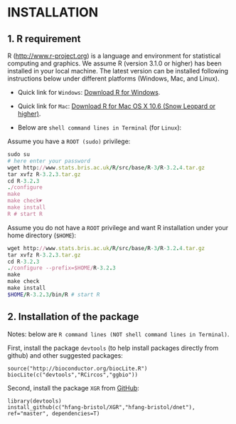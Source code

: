 # INSTALLATION 

## 1. R requirement

R (http://www.r-project.org) is a language and environment for statistical computing and graphics. We assume R (version 3.1.0 or higher) has been installed in your local machine. The latest version can be installed following instructions below under different platforms (Windows, Mac, and Linux).

* Quick link for `Windows`: [Download R for Windows](http://cran.r-project.org/bin/windows/base/R-3.2.4-win.exe).
* Quick link for `Mac`: [Download R for Mac OS X 10.6 (Snow Leopard or higher)](http://cran.r-project.org/bin/macosx).

* Below are `shell command lines in Terminal` (for `Linux`):

Assume you have a `ROOT (sudo)` privilege:
>
```ruby
sudo su
# here enter your password
wget http://www.stats.bris.ac.uk/R/src/base/R-3/R-3.2.4.tar.gz
tar xvfz R-3.2.3.tar.gz
cd R-3.2.3
./configure
make
make check☛
make install
R # start R
```

Assume you do not have a `ROOT` privilege and want R installation under your home directory (`$HOME`):
>
```ruby
wget http://www.stats.bris.ac.uk/R/src/base/R-3/R-3.2.4.tar.gz
tar xvfz R-3.2.3.tar.gz
cd R-3.2.3
./configure --prefix=$HOME/R-3.2.3
make
make check
make install
$HOME/R-3.2.3/bin/R # start R
```

## 2. Installation of the package

Notes: below are `R command lines (NOT shell command lines in Terminal)`.

First, install the package `devtools` (to help install packages directly from github) and other suggested packages:
>
```{r}
source("http://bioconductor.org/biocLite.R")
biocLite(c("devtools","RCircos","ggbio"))
```

Second, install the package `XGR` from [GitHub](https://github.com/hfang-bristol/XGR):
>
```{r}
library(devtools)
install_github(c("hfang-bristol/XGR","hfang-bristol/dnet"), ref="master", dependencies=T)
```